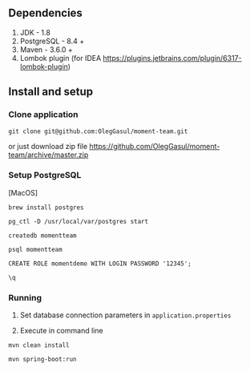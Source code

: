 ## Dependencies 
1. JDK - 1.8
2. PostgreSQL - 8.4 +
3. Maven - 3.6.0 +
4. Lombok plugin (for IDEA https://plugins.jetbrains.com/plugin/6317-lombok-plugin)

## Install and setup

### Clone application

```git clone git@github.com:OlegGasul/moment-team.git```

or just download zip file https://github.com/OlegGasul/moment-team/archive/master.zip

### Setup PostgreSQL
[MacOS]

```brew install postgres```

```pg_ctl -D /usr/local/var/postgres start```

```createdb momentteam```

```psql momentteam```

```CREATE ROLE momentdemo WITH LOGIN PASSWORD '12345';```

```\q```

### Running

1. Set database connection parameters in ```application.properties```

2. Execute in command line

```mvn clean install```

```mvn spring-boot:run```
